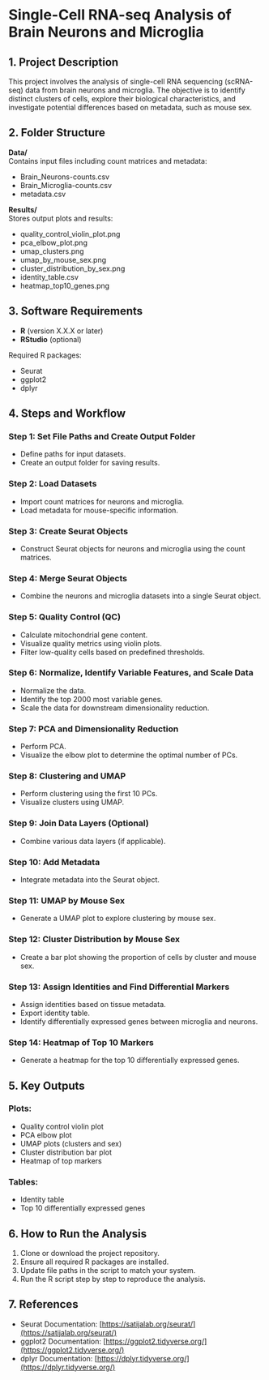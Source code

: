 # Single-Cell RNA-seq Analysis of Brain Neurons and Microglia

## 1. Project Description
This project involves the analysis of single-cell RNA sequencing (scRNA-seq) data from brain neurons and microglia. The objective is to identify distinct clusters of cells, explore their biological characteristics, and investigate potential differences based on metadata, such as mouse sex.

## 2. Folder Structure
**Data/**  
Contains input files including count matrices and metadata:
- Brain_Neurons-counts.csv
- Brain_Microglia-counts.csv
- metadata.csv

**Results/**  
Stores output plots and results:
- quality_control_violin_plot.png
- pca_elbow_plot.png
- umap_clusters.png
- umap_by_mouse_sex.png
- cluster_distribution_by_sex.png
- identity_table.csv
- heatmap_top10_genes.png

## 3. Software Requirements
- **R** (version X.X.X or later)
- **RStudio** (optional)

Required R packages:
- Seurat
- ggplot2
- dplyr

## 4. Steps and Workflow

### Step 1: Set File Paths and Create Output Folder
- Define paths for input datasets.
- Create an output folder for saving results.

### Step 2: Load Datasets
- Import count matrices for neurons and microglia.
- Load metadata for mouse-specific information.

### Step 3: Create Seurat Objects
- Construct Seurat objects for neurons and microglia using the count matrices.

### Step 4: Merge Seurat Objects
- Combine the neurons and microglia datasets into a single Seurat object.

### Step 5: Quality Control (QC)
- Calculate mitochondrial gene content.
- Visualize quality metrics using violin plots.
- Filter low-quality cells based on predefined thresholds.

### Step 6: Normalize, Identify Variable Features, and Scale Data
- Normalize the data.
- Identify the top 2000 most variable genes.
- Scale the data for downstream dimensionality reduction.

### Step 7: PCA and Dimensionality Reduction
- Perform PCA.
- Visualize the elbow plot to determine the optimal number of PCs.

### Step 8: Clustering and UMAP
- Perform clustering using the first 10 PCs.
- Visualize clusters using UMAP.

### Step 9: Join Data Layers (Optional)
- Combine various data layers (if applicable).

### Step 10: Add Metadata
- Integrate metadata into the Seurat object.

### Step 11: UMAP by Mouse Sex
- Generate a UMAP plot to explore clustering by mouse sex.

### Step 12: Cluster Distribution by Mouse Sex
- Create a bar plot showing the proportion of cells by cluster and mouse sex.

### Step 13: Assign Identities and Find Differential Markers
- Assign identities based on tissue metadata.
- Export identity table.
- Identify differentially expressed genes between microglia and neurons.

### Step 14: Heatmap of Top 10 Markers
- Generate a heatmap for the top 10 differentially expressed genes.

## 5. Key Outputs

### Plots:
- Quality control violin plot
- PCA elbow plot
- UMAP plots (clusters and sex)
- Cluster distribution bar plot
- Heatmap of top markers

### Tables:
- Identity table
- Top 10 differentially expressed genes

## 6. How to Run the Analysis
1. Clone or download the project repository.
2. Ensure all required R packages are installed.
3. Update file paths in the script to match your system.
4. Run the R script step by step to reproduce the analysis.

## 7. References
- Seurat Documentation: [https://satijalab.org/seurat/](https://satijalab.org/seurat/)
- ggplot2 Documentation: [https://ggplot2.tidyverse.org/](https://ggplot2.tidyverse.org/)
- dplyr Documentation: [https://dplyr.tidyverse.org/](https://dplyr.tidyverse.org/)
